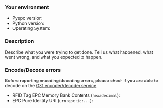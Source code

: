 ### Your environment

* Pyepc version:
* Python version:
* Operating System:

### Description

Describe what you were trying to get done.
Tell us what happened, what went wrong, and what you expected to happen.

### Encode/Decode errors

Before reporting encoding/decoding errors, please check if you are able to
decode on the [GS1 encoder/decoder 
service](https://www.gs1.org/services/epc-encoderdecoder)

* RFID Tag EPC Memory Bank Contents (`hexadecimal`):
* EPC Pure Identity URI (`urn:epc:id:...`):
